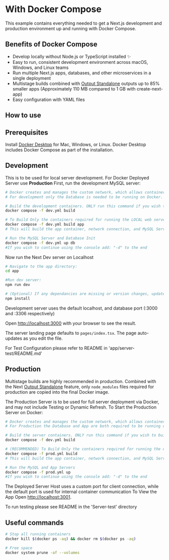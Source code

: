 # With Docker Compose

This example contains everything needed to get a Next.js development and production environment up and running with Docker Compose.

## Benefits of Docker Compose

- Develop locally without Node.js or TypeScript installed ✨
- Easy to run, consistent development environment across macOS, Windows, and Linux teams
- Run multiple Next.js apps, databases, and other microservices in a single deployment
- Multistage builds combined with [Output Standalone](https://nextjs.org/docs/advanced-features/output-file-tracing#automatically-copying-traced-files) outputs up to 85% smaller apps (Approximately 110 MB compared to 1 GB with create-next-app)
- Easy configuration with YAML files 

## How to use 
## Prerequisites

Install [Docker Desktop](https://docs.docker.com/get-docker) for Mac, Windows, or Linux. Docker Desktop includes Docker Compose as part of the installation.

## Development
This is to be used for local server development. For Docker Deployed Server use **Production**
First, run the development MySQL server:

```bash
# Docker creates and manages the custom network, which allows containers to communicate via the internal port
# For development only the Database is needed to be running on Docker.

# Build the development containers. ONLY run this command if you wish to build testing containers as well!
docker compose -f dev.yml build 

# To Build Only the containers required for running the LOCAL web server, USE:
docker compose -f dev.yml build app
# This will build the app container, network connection, and MySQL Server ONLY.

# Run the MySQL Server and Database Init
docker compose -f dev.yml up db 
#If you wish to continue using the console add: "-d" to the end
```
Now run the Next Dev server on Localhost

```bash
# Navigate to the app directory:
cd app

#Run dev server:
npm run dev

# (Optional) If any dependancies are missing or version changes, update package contents in the app directory:
npm install
```
Development server uses the default localhost, and database port (:3000 and :3306 respectively)

Open [http://localhost:3000](http://localhost:3000) with your browser to see the result.

The server landing page defaults to `pages/index.tsx`. The page auto-updates as you edit the file.

For Test Configuration please refer to README in 'app/server-test/README.md'


## Production

Multistage builds are highly recommended in production. Combined with the Next [Output Standalone](https://nextjs.org/docs/advanced-features/output-file-tracing#automatically-copying-traced-files) feature, only `node_modules` files required for production are copied into the final Docker image.

The Production Server is to be used for full server deployment via Docker, and may not include Testing or Dynamic Refresh.
To Start the Production Server on Docker:
```bash
# Docker creates and manages the custom network, which allows containers to communicate via the internal port
# For Production the Database and App are both required to be running on Docker.

# Build the server containers. ONLY run this command if you wish to build testing containers as well!
docker compose -f dev.yml build 

# (RECOMMENDED) To Build Only the containers required for running the deployed web server, USE:
docker compose -f prod.yml build
# This will build the app container, network connection, and MySQL Server ONLY.

# Run the MySQL and App Servers
docker compose -f prod.yml up
#If you wish to continue using the console add: "-d" to the end
```
The Deployed Server Host uses a custom port for client connection, while the default port is used for internal container communication
To View the App Open [http://localhost:3001](http://localhost:3001).

To run testing please see README in the 'Server-test' directory
## Useful commands

```bash
# Stop all running containers
docker kill $(docker ps -aq) && docker rm $(docker ps -aq)

# Free space
docker system prune -af --volumes
```
